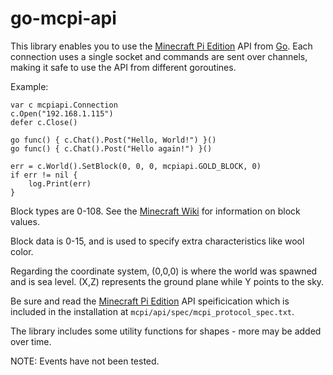go-mcpi-api
===========

This library enables you to use the [Minecraft Pi Edition](http://pi.minecraft.net/) API from [Go](http://golang.org/). Each connection uses a single socket and commands are sent over channels, making it safe to use the API from different goroutines.

Example:

	var c mcpiapi.Connection
	c.Open("192.168.1.115")
	defer c.Close()

	go func() { c.Chat().Post("Hello, World!") }()
	go func() { c.Chat().Post("Hello again!") }()

	err = c.World().SetBlock(0, 0, 0, mcpiapi.GOLD_BLOCK, 0)
	if err != nil {
		log.Print(err)
	}

Block types are 0-108. See the [Minecraft Wiki](http://www.minecraftwiki.net/wiki/Data_values_(Pocket_Edition)) for information on block values.

Block data is 0-15, and is used to specify extra characteristics like wool color.

Regarding the coordinate system, (0,0,0) is where the world was spawned and is sea level. (X,Z) represents the ground plane while Y points to the sky.

Be sure and read the [Minecraft Pi Edition](http://pi.minecraft.net/) API speificication which is included in the installation at `mcpi/api/spec/mcpi_protocol_spec.txt`.

The library includes some utility functions for shapes - more may be added over time.

NOTE: Events have not been tested.
